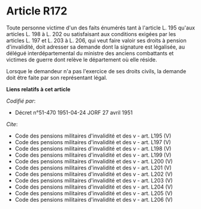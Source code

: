 # Article R172

Toute personne victime d'un des faits énumérés tant à l'article L. 195 qu'aux articles L. 198 à L. 202 ou satisfaisant aux
conditions exigées par les articles L. 197 et L. 203 à L. 206, qui veut faire valoir ses droits à pension d'invalidité, doit
adresser sa demande dont la signature est légalisée, au délégué interdépartemental du ministre des anciens combattants et
victimes de guerre dont relève le département où elle réside.

Lorsque le demandeur n'a pas l'exercice de ses droits civils, la demande doit être faite par son représentant légal.

**Liens relatifs à cet article**

_Codifié par_:

  - Décret n°51-470 1951-04-24 JORF 27 avril 1951

_Cite_:

  - Code des pensions militaires d'invalidité et des v - art. L195 (V)
  - Code des pensions militaires d'invalidité et des v - art. L197 (V)
  - Code des pensions militaires d'invalidité et des v - art. L198 (V)
  - Code des pensions militaires d'invalidité et des v - art. L199 (V)
  - Code des pensions militaires d'invalidité et des v - art. L200 (V)
  - Code des pensions militaires d'invalidité et des v - art. L201 (V)
  - Code des pensions militaires d'invalidité et des v - art. L202 (V)
  - Code des pensions militaires d'invalidité et des v - art. L203 (V)
  - Code des pensions militaires d'invalidité et des v - art. L204 (V)
  - Code des pensions militaires d'invalidité et des v - art. L205 (V)
  - Code des pensions militaires d'invalidité et des v - art. L206 (V)
